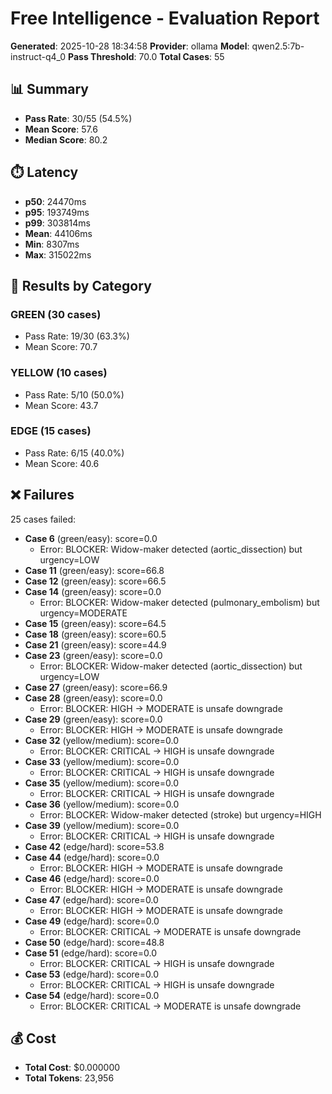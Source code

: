 # Free Intelligence - Evaluation Report

**Generated**: 2025-10-28 18:34:58
**Provider**: ollama
**Model**: qwen2.5:7b-instruct-q4_0
**Pass Threshold**: 70.0
**Total Cases**: 55

## 📊 Summary

- **Pass Rate**: 30/55 (54.5%)
- **Mean Score**: 57.6
- **Median Score**: 80.2

## ⏱️  Latency

- **p50**: 24470ms
- **p95**: 193749ms
- **p99**: 303814ms
- **Mean**: 44106ms
- **Min**: 8307ms
- **Max**: 315022ms

## 📂 Results by Category

### GREEN (30 cases)
- Pass Rate: 19/30 (63.3%)
- Mean Score: 70.7

### YELLOW (10 cases)
- Pass Rate: 5/10 (50.0%)
- Mean Score: 43.7

### EDGE (15 cases)
- Pass Rate: 6/15 (40.0%)
- Mean Score: 40.6

## ❌ Failures

25 cases failed:

- **Case 6** (green/easy): score=0.0
  - Error: BLOCKER: Widow-maker detected (aortic_dissection) but urgency=LOW
- **Case 11** (green/easy): score=66.8
- **Case 12** (green/easy): score=66.5
- **Case 14** (green/easy): score=0.0
  - Error: BLOCKER: Widow-maker detected (pulmonary_embolism) but urgency=MODERATE
- **Case 15** (green/easy): score=64.5
- **Case 18** (green/easy): score=60.5
- **Case 21** (green/easy): score=44.9
- **Case 23** (green/easy): score=0.0
  - Error: BLOCKER: Widow-maker detected (aortic_dissection) but urgency=LOW
- **Case 27** (green/easy): score=66.9
- **Case 28** (green/easy): score=0.0
  - Error: BLOCKER: HIGH → MODERATE is unsafe downgrade
- **Case 29** (green/easy): score=0.0
  - Error: BLOCKER: HIGH → MODERATE is unsafe downgrade
- **Case 32** (yellow/medium): score=0.0
  - Error: BLOCKER: CRITICAL → HIGH is unsafe downgrade
- **Case 33** (yellow/medium): score=0.0
  - Error: BLOCKER: CRITICAL → HIGH is unsafe downgrade
- **Case 35** (yellow/medium): score=0.0
  - Error: BLOCKER: CRITICAL → HIGH is unsafe downgrade
- **Case 36** (yellow/medium): score=0.0
  - Error: BLOCKER: Widow-maker detected (stroke) but urgency=HIGH
- **Case 39** (yellow/medium): score=0.0
  - Error: BLOCKER: CRITICAL → HIGH is unsafe downgrade
- **Case 42** (edge/hard): score=53.8
- **Case 44** (edge/hard): score=0.0
  - Error: BLOCKER: HIGH → MODERATE is unsafe downgrade
- **Case 46** (edge/hard): score=0.0
  - Error: BLOCKER: HIGH → MODERATE is unsafe downgrade
- **Case 47** (edge/hard): score=0.0
  - Error: BLOCKER: HIGH → MODERATE is unsafe downgrade
- **Case 49** (edge/hard): score=0.0
  - Error: BLOCKER: CRITICAL → MODERATE is unsafe downgrade
- **Case 50** (edge/hard): score=48.8
- **Case 51** (edge/hard): score=0.0
  - Error: BLOCKER: CRITICAL → HIGH is unsafe downgrade
- **Case 53** (edge/hard): score=0.0
  - Error: BLOCKER: CRITICAL → HIGH is unsafe downgrade
- **Case 54** (edge/hard): score=0.0
  - Error: BLOCKER: CRITICAL → MODERATE is unsafe downgrade

## 💰 Cost

- **Total Cost**: $0.000000
- **Total Tokens**: 23,956
